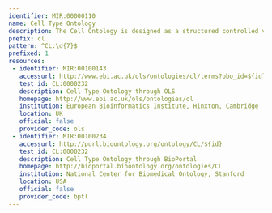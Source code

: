 ```yaml
---
identifier: MIR:00000110
name: Cell Type Ontology
description: The Cell Ontology is designed as a structured controlled vocabulary for cell types. The ontology was constructed for use by the model organism and other bioinformatics databases, incorporating cell types from prokaryotes to mammals, and includes plants and fungi.
prefix: cl
pattern: ^CL:\d{7}$
prefixed: 1
resources:
 - identifier: MIR:00100143
   accessurl: http://www.ebi.ac.uk/ols/ontologies/cl/terms?obo_id=${id}
   test_id: CL:0000232
   description: Cell Type Ontology through OLS
   homepage: http://www.ebi.ac.uk/ols/ontologies/cl
   institution: European Bioinformatics Institute, Hinxton, Cambridge
   location: UK
   official: false
   provider_code: ols
 - identifier: MIR:00100234
   accessurl: http://purl.bioontology.org/ontology/CL/${id}
   test_id: CL:0000232
   description: Cell Type Ontology through BioPortal
   homepage: http://bioportal.bioontology.org/ontologies/CL
   institution: National Center for Biomedical Ontology, Stanford
   location: USA
   official: false
   provider_code: bptl
---
```

